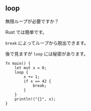 ## loop

無限ループが必要ですか？

Rust では簡単です。

`break` によってループから脱出できます。

後で見ますが `loop` には秘密があります。

```
fn main() {
    let mut x = 0;
    loop {
        x += 1;
        if x == 42 {
            break;
        }
    }
    println!("{}", x);
}
```

